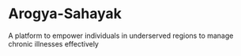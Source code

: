 # Arogya-Sahayak
A platform to empower individuals in underserved regions to manage chronic illnesses effectively
